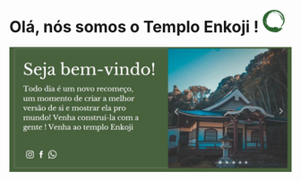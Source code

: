 # Olá, nós somos o Templo Enkoji ! ![Banner Welcome](/profile/logo.png)

![Banner Welcome](/profile/banner.jpg)
